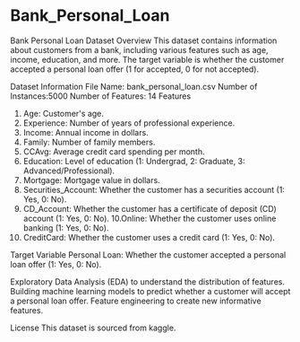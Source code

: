 
# Bank_Personal_Loan
Bank Personal Loan Dataset
Overview
This dataset contains information about customers from a bank, including various features such as age, income, education, and more. The target variable is whether the customer accepted a personal loan offer (1 for accepted, 0 for not accepted).

Dataset Information
File Name: bank_personal_loan.csv
Number of Instances:5000
Number of Features: 14
Features
1. Age: Customer's age.
2. Experience: Number of years of professional experience.
3. Income: Annual income in dollars.
4. Family: Number of family members.
5. CCAvg: Average credit card spending per month.
6. Education: Level of education (1: Undergrad, 2: Graduate, 3: Advanced/Professional).
7. Mortgage: Mortgage value in dollars.
8. Securities_Account: Whether the customer has a securities account (1: Yes, 0: No).
9. CD_Account: Whether the customer has a certificate of deposit (CD) account (1: Yes, 0: No).
10.Online: Whether the customer uses online banking (1: Yes, 0: No).
11. CreditCard: Whether the customer uses a credit card (1: Yes, 0: No).

Target Variable
Personal Loan: Whether the customer accepted a personal loan offer (1: Yes, 0: No).

Exploratory Data Analysis (EDA) to understand the distribution of features.
Building machine learning models to predict whether a customer will accept a personal loan offer.
Feature engineering to create new informative features.

License
This dataset is sourced from kaggle.
